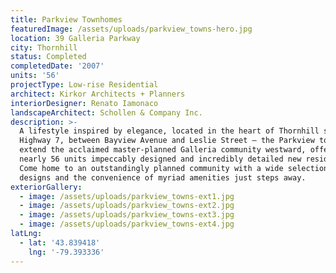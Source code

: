 ```yaml
---
title: Parkview Townhomes
featuredImage: /assets/uploads/parkview_towns-hero.jpg
location: 39 Galleria Parkway
city: Thornhill
status: Completed
completedDate: '2007'
units: '56'
projectType: Low-rise Residential
architect: Kirkor Architects + Planners
interiorDesigner: Renato Iamonaco
landscapeArchitect: Schollen & Company Inc.
description: >-
  A lifestyle inspired by elegance, located in the heart of Thornhill south of
  Highway 7, between Bayview Avenue and Leslie Street – the Parkview townhomes
  extend the acclaimed master-planned Galleria community westward, offering
  nearly 56 units impeccably designed and incredibly detailed new residences.
  Come home to an outstandingly planned community with a wide selection of suite
  designs and the convenience of myriad amenities just steps away.
exteriorGallery:
  - image: /assets/uploads/parkview_towns-ext1.jpg
  - image: /assets/uploads/parkview_towns-ext2.jpg
  - image: /assets/uploads/parkview_towns-ext3.jpg
  - image: /assets/uploads/parkview_towns-ext4.jpg
latLng:
  - lat: '43.839418'
    lng: '-79.393336'
---
```


